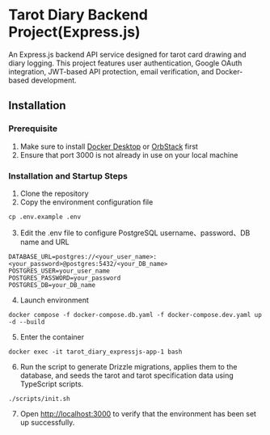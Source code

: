 # Tarot Diary Backend Project(Express.js)

An Express.js backend API service designed for tarot card drawing and diary logging. This project features user authentication, Google OAuth integration, JWT-based API protection, email verification, and Docker-based development.

## Installation

### Prerequisite

1. Make sure to install [Docker Desktop](https://docs.docker.com/desktop/) or [OrbStack](https://orbstack.dev/) first
2. Ensure that port 3000 is not already in use on your local machine

### Installation and Startup Steps

1. Clone the repository
2. Copy the environment configuration file
```
cp .env.example .env
```
3. Edit the .env file to configure PostgreSQL username、password、DB name and URL
```
DATABASE_URL=postgres://<your_user_name>:<your_password>@postgres:5432/<your_DB_name>
POSTGRES_USER=your_user_name
POSTGRES_PASSWORD=your_password
POSTGRES_DB=your_DB_name
```
4. Launch environment
```
docker compose -f docker-compose.db.yaml -f docker-compose.dev.yaml up -d --build
```
5. Enter the container
```
docker exec -it tarot_diary_expressjs-app-1 bash
```
6. Run the script to generate Drizzle migrations, applies them to the database, and seeds the tarot and tarot specification data using TypeScript scripts.
```
./scripts/init.sh
```
7. Open [http://localhost:3000](http://localhost:3000) to verify that the environment has been set up successfully.